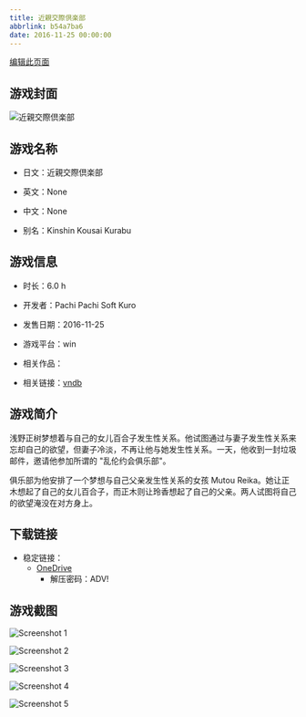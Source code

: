 ```yaml
---
title: 近親交際倶楽部
abbrlink: b54a7ba6
date: 2016-11-25 00:00:00
---
```

[编辑此页面](https://github.com/ACG-3/ADV3-source/blob/main/source/_posts/games/%E8%BF%91%E8%A6%AA%E4%BA%A4%E9%9A%9B%E5%80%B6%E6%A5%BD%E9%83%A8.md)

## 游戏封面

![近親交際倶楽部](https://pan.timero.xyz/d/onedrive/img_lib_001/%E8%BF%91%E8%A6%AA%E4%BA%A4%E9%9A%9B%E5%80%B6%E6%A5%BD%E9%83%A8_cover.avif)


## 游戏名称

- 日文：近親交際倶楽部
- 英文：None
- 中文：None

- 别名：Kinshin Kousai Kurabu


## 游戏信息

- 时长：6.0 h
- 开发者：Pachi Pachi Soft Kuro
- 发售日期：2016-11-25
- 游戏平台：win
- 相关作品：

- 相关链接：[vndb](https://vndb.org/v20292)


## 游戏简介

浅野正树梦想着与自己的女儿百合子发生性关系。他试图通过与妻子发生性关系来忘却自己的欲望，但妻子冷淡，不再让他与她发生性关系。一天，他收到一封垃圾邮件，邀请他参加所谓的 "乱伦约会俱乐部"。

俱乐部为他安排了一个梦想与自己父亲发生性关系的女孩 Mutou Reika。她让正木想起了自己的女儿百合子，而正木则让玲香想起了自己的父亲。两人试图将自己的欲望淹没在对方身上。


## 下载链接

- 稳定链接：
    - [OneDrive](https://pan.timero.xyz/onedrive/adv_lib_001/%E8%BF%91%E8%A6%AA%E4%BA%A4%E9%9A%9B%E5%80%B6%E6%A5%BD%E9%83%A8)
        - 解压密码：ADV!



## 游戏截图


![Screenshot 1](https://pan.timero.xyz/d/onedrive/img_lib_001/%E8%BF%91%E8%A6%AA%E4%BA%A4%E9%9A%9B%E5%80%B6%E6%A5%BD%E9%83%A8_Screenshot_1.avif)

![Screenshot 2](https://pan.timero.xyz/d/onedrive/img_lib_001/%E8%BF%91%E8%A6%AA%E4%BA%A4%E9%9A%9B%E5%80%B6%E6%A5%BD%E9%83%A8_Screenshot_2.avif)

![Screenshot 3](https://pan.timero.xyz/d/onedrive/img_lib_001/%E8%BF%91%E8%A6%AA%E4%BA%A4%E9%9A%9B%E5%80%B6%E6%A5%BD%E9%83%A8_Screenshot_3.avif)

![Screenshot 4](https://pan.timero.xyz/d/onedrive/img_lib_001/%E8%BF%91%E8%A6%AA%E4%BA%A4%E9%9A%9B%E5%80%B6%E6%A5%BD%E9%83%A8_Screenshot_4.avif)

![Screenshot 5](https://pan.timero.xyz/d/onedrive/img_lib_001/%E8%BF%91%E8%A6%AA%E4%BA%A4%E9%9A%9B%E5%80%B6%E6%A5%BD%E9%83%A8_Screenshot_5.avif)

